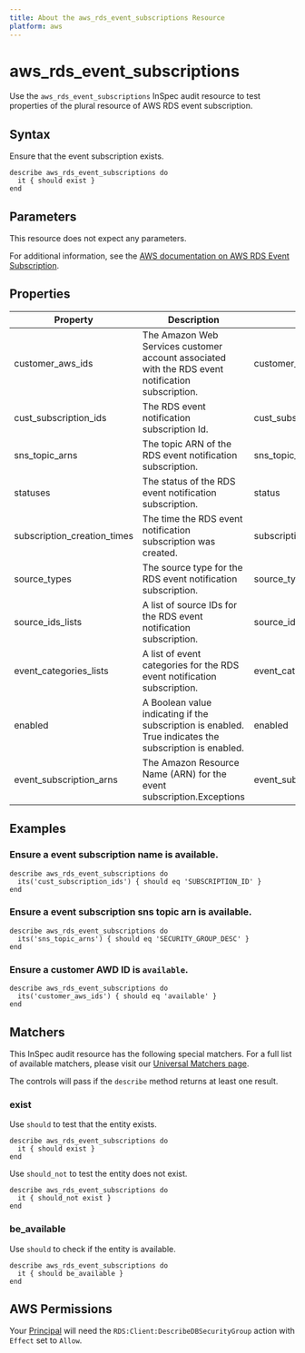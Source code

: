 ```yaml
---
title: About the aws_rds_event_subscriptions Resource
platform: aws
---
```


# aws_rds_event_subscriptions

Use the `aws_rds_event_subscriptions` InSpec audit resource to test properties of the plural resource of AWS RDS event subscription.

## Syntax

Ensure that the event subscription exists.

    describe aws_rds_event_subscriptions do
      it { should exist }
    end

## Parameters

This resource does not expect any parameters.


For additional information, see the [AWS documentation on AWS RDS Event Subscription](https://docs.aws.amazon.com/AWSCloudFormation/latest/UserGuide/aws-resource-rds-eventsubscription.html).

## Properties

| Property | Description | Fields |
| --- | --- | --- |
| customer_aws_ids | The Amazon Web Services customer account associated with the RDS event notification subscription. | customer_aws_id |
| cust_subscription_ids | The RDS event notification subscription Id. | cust_subscription_id |
| sns_topic_arns | The topic ARN of the RDS event notification subscription.| sns_topic_arn |    
| statuses |The status of the RDS event notification subscription. | status |
| subscription_creation_times | The time the RDS event notification subscription was created. | subscription_creation_time |
| source_types | The source type for the RDS event notification subscription.| source_type |
| source_ids_lists | A list of source IDs for the RDS event notification subscription.| source_ids_list |
| event_categories_lists | A list of event categories for the RDS event notification subscription. | event_categories_list |
| enabled | A Boolean value indicating if the subscription is enabled. True indicates the subscription is enabled. | enabled |
| event_subscription_arns | The Amazon Resource Name (ARN) for the event subscription.Exceptions | event_subscription_arn |

## Examples

### Ensure a event subscription name is available.
    describe aws_rds_event_subscriptions do
      its('cust_subscription_ids') { should eq 'SUBSCRIPTION_ID' }
    end

### Ensure a event subscription sns topic arn is available.
    describe aws_rds_event_subscriptions do
      its('sns_topic_arns') { should eq 'SECURITY_GROUP_DESC' }
    end

### Ensure a customer AWD ID is `available`.
    describe aws_rds_event_subscriptions do
      its('customer_aws_ids') { should eq 'available' }
    end


## Matchers

This InSpec audit resource has the following special matchers. For a full list of available matchers, please visit our [Universal Matchers page](https://www.inspec.io/docs/reference/matchers/).

The controls will pass if the `describe` method returns at least one result.

### exist

Use `should` to test that the entity exists.

    describe aws_rds_event_subscriptions do
      it { should exist }
    end

Use `should_not` to test the entity does not exist.

    describe aws_rds_event_subscriptions do
      it { should_not exist }
    end

### be_available

Use `should` to check if the entity is available.

    describe aws_rds_event_subscriptions do
      it { should be_available }
    end

## AWS Permissions

Your [Principal](https://docs.aws.amazon.com/IAM/latest/UserGuide/intro-structure.html#intro-structure-principal) will need the `RDS:Client:DescribeDBSecurityGroup` action with `Effect` set to `Allow`.